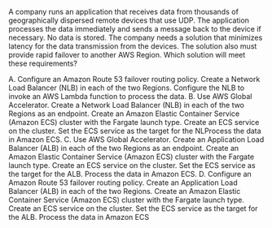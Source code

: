 A company runs an application that receives data from thousands of geographically dispersed remote devices that use UDP. The application processes the data immediately and sends a message back to the device if necessary. No data is stored. The company needs a solution that minimizes latency for the data transmission from the devices. The solution also must provide rapid failover to another AWS Region. Which solution will meet these requirements? 

A. Configure an Amazon Route 53 failover routing policy. Create a Network Load Balancer (NLB) in each of the two Regions. Configure the NLB to invoke an AWS Lambda function to process the data. 
B. Use AWS Global Accelerator. Create a Network Load Balancer (NLB) in each of the two Regions as an endpoint. Create an Amazon Elastic Container Service (Amazon ECS) cluster with the Fargate launch type. Create an ECS service on the cluster. Set the ECS service as the target for the NLProcess the data in Amazon ECS. 
C. Use AWS Global Accelerator. Create an Application Load Balancer (ALB) in each of the two Regions as an endpoint. Create an Amazon Elastic Container Service (Amazon ECS) cluster with the Fargate launch type. Create an ECS service on the cluster. Set the ECS service as the target for the ALB. Process the data in Amazon ECS. 
D. Configure an Amazon Route 53 failover routing policy. Create an Application Load Balancer (ALB) in each of the two Regions. Create an Amazon Elastic Container Service (Amazon ECS) cluster with the Fargate launch type. Create an ECS service on the cluster. Set the ECS service as the target for the ALB. Process the data in Amazon ECS